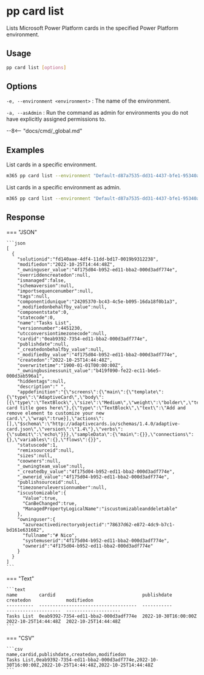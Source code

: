 # pp card list

Lists Microsoft Power Platform cards in the specified Power Platform environment.

## Usage

```sh
pp card list [options]
```

## Options

`-e, --environment <environment>`
: The name of the environment.

`-a, --asAdmin`
: Run the command as admin for environments you do not have explicitly assigned permissions to.

--8<-- "docs/cmd/_global.md"

## Examples

List cards in a specific environment.

```sh
m365 pp card list --environment "Default-d87a7535-dd31-4437-bfe1-95340acd55c5"
```

List cards in a specific environment as admin.

```sh
m365 pp card list --environment "Default-d87a7535-dd31-4437-bfe1-95340acd55c5" --asAdmin
```

## Response

=== "JSON"

    ```json
    [
      {
        "solutionid":"fd140aae-4df4-11dd-bd17-0019b9312238",
        "modifiedon":"2022-10-25T14:44:48Z",
        "_owninguser_value":"4f175d04-b952-ed11-bba2-000d3adf774e",
        "overriddencreatedon":null,
        "ismanaged":false,
        "schemaversion":null,
        "importsequencenumber":null,
        "tags":null,
        "componentidunique":"24205370-bc43-4c5e-b095-16da18f0b1a3",
        "_modifiedonbehalfby_value":null,
        "componentstate":0,
        "statecode":0,
        "name":"Tasks List",
        "versionnumber":4451230,
        "utcconversiontimezonecode":null,
        "cardid":"0eab9392-7354-ed11-bba2-000d3adf774e",
        "publishdate":null,
        "_createdonbehalfby_value":null,
        "_modifiedby_value":"4f175d04-b952-ed11-bba2-000d3adf774e",
        "createdon":"2022-10-25T14:44:48Z",
        "overwritetime":"1900-01-01T00:00:00Z",
        "_owningbusinessunit_value":"b419f090-fe22-ec11-b6e5-000d3ab596a1",
        "hiddentags":null,
        "description":" ",
        "appdefinition":"{\"screens\":{\"main\":{\"template\":{\"type\":\"AdaptiveCard\",\"body\":[{\"type\":\"TextBlock\",\"size\":\"Medium\",\"weight\":\"bolder\",\"text\":\"Your card title goes here\"},{\"type\":\"TextBlock\",\"text\":\"Add and remove element to customize your new card.\",\"wrap\":true}],\"actions\":[],\"$schema\":\"http://adaptivecards.io/schemas/1.4.0/adaptive-card.json\",\"version\":\"1.4\"},\"verbs\":{\"submit\":\"echo\"}}},\"sampleData\":{\"main\":{}},\"connections\":{},\"variables\":{},\"flows\":{}}",
        "statuscode":1,
        "remixsourceid":null,
        "sizes":null,
        "coowners":null,
        "_owningteam_value":null,
        "_createdby_value":"4f175d04-b952-ed11-bba2-000d3adf774e",
        "_ownerid_value":"4f175d04-b952-ed11-bba2-000d3adf774e",
        "publishsourceid":null,
        "timezoneruleversionnumber":null,
        "iscustomizable":{
          "Value":true,
          "CanBeChanged":true,
          "ManagedPropertyLogicalName":"iscustomizableanddeletable"
        },
        "owninguser":{
          "azureactivedirectoryobjectid":"78637d62-e872-4dc9-b7c1-bd161e631682",
          "fullname":"# Nico",
          "systemuserid":"4f175d04-b952-ed11-bba2-000d3adf774e",
          "ownerid":"4f175d04-b952-ed11-bba2-000d3adf774e"
        }
      }
    ]
    ```

=== "Text"

    ```text
    name        cardid                                publishdate          createdon             modifiedon
    ----------  ------------------------------------  -----------          --------------------  --------------------
    Tasks List  0eab9392-7354-ed11-bba2-000d3adf774e  2022-10-30T16:00:00Z 2022-10-25T14:44:48Z  2022-10-25T14:44:48Z
    ```

=== "CSV"

    ```csv
    name,cardid,publishdate,createdon,modifiedon
    Tasks List,0eab9392-7354-ed11-bba2-000d3adf774e,2022-10-30T16:00:00Z,2022-10-25T14:44:48Z,2022-10-25T14:44:48Z
    ```
